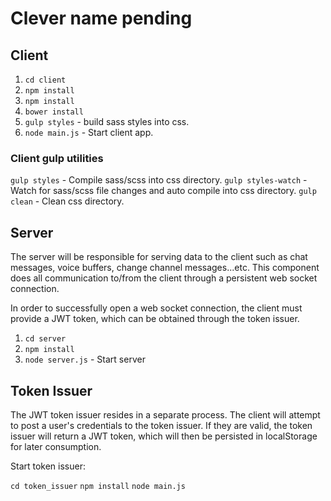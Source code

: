 # Clever name pending

## Client

1. `cd client`
2. `npm install`
3. `npm install`
4. `bower install`
5. `gulp styles`  - build sass styles into css.
6. `node main.js` - Start client app.

### Client gulp utilities

`gulp styles` - Compile sass/scss into css directory.
`gulp styles-watch` - Watch for sass/scss file changes and auto compile into css directory.
`gulp clean` - Clean css directory.

## Server

The server will be responsible for serving data to the client such as chat messages, voice buffers, change channel messages...etc. This component does all communication to/from the client through a persistent web socket connection.

In order to successfully open a web socket connection, the client must provide a JWT token, which can be obtained through the token issuer.

1. `cd server`
2. `npm install`
3. `node server.js` - Start server

## Token Issuer

The JWT token issuer resides in a separate process. The client will attempt to post a user's credentials to the token issuer. If they are valid, the token issuer will return a JWT token, which will then be persisted in localStorage for later consumption.

Start token issuer:

`cd token_issuer`
`npm install`
`node main.js`
